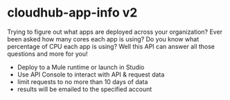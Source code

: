 # cloudhub-app-info v2
Trying to figure out what apps are deployed across your organization? Ever been asked how many cores each app is using? Do you know what percentage of CPU each app is using?   Well this API can answer all those questions and more for you!

- Deploy to a Mule runtime or launch in Studio
- Use API Console to interact with API & request data
- limit requests to no more than 10 days of data
- results will be emailed to the specified account
